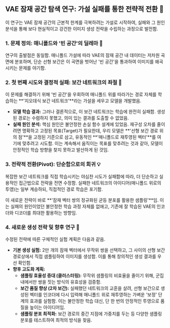 ## VAE 잠재 공간 탐색 연구: 가설 실패를 통한 전략적 전환 🚀
이 연구는 VAE 잠재 공간의 근본적 한계를 극복하려는 가설로 시작하여, 실패와 그 원인 분석을 통해 보다 현실적이고 강건한 이미지 생성 전략을 수립하는 과정으로 발전함.

### 1. 문제 정의: 매니폴드와 '빈 공간'의 딜레마 🧠
연구의 출발점은 동일함. 매니폴드 가설에 따라 VAE의 잠재 공간 내 데이터는 저차원 곡면에 분포하며, 단순 선형 보간은 이 곡면을 벗어난 '빈 공간'을 통과하여 이미지를 왜곡시키는 문제를 야기함.

### 2. 첫 번째 시도와 결정적 실패: 보간 네트워크의 좌절 🚧
이 문제를 해결하기 위해 '빈 공간'을 우회하여 매니폴드 위를 따라가는 경로 자체를 학습하는 **'지오데식 보간 네트워크'**라는 가설을 세우고 모델을 개발했음.

* **모델 학습 결과:** 그러나 결론적으로, 이 보간 네트워크는 학습에 완전히 실패함. 생성된 경로는 수렴하지 못했고, 의미 있는 결과를 도출할 수 없었음.
* **실패 원인 분석:** 핵심 원인은 불안정한 손실 함수 설계에 있었음. 재구성 오차를 줄이려면 명확하고 고정된 목표(Target)가 필요한데, 우리 모델은 **'선형 보간 경로 위의 점'**을 고정된 기준으로 삼고, 유동적인 **'매니폴드로 재투영된 벡터'**를 여기에 맞추려고 시도함. 이는 계속해서 움직이는 목표를 맞추려는 것과 같아, 모델이 안정적인 학습 방향을 찾지 못하고 발산하게 된 것임.

### 3. 전략적 전환(Pivot): 단순함으로의 회귀 💡
복잡한 보간 네트워크를 직접 학습시키는 야심찬 시도가 실패함에 따라, 더 단순하고 실용적인 접근법으로 전략을 전면 수정함. 실패한 네트워크의 아이디어(매니폴드 위로의 투영)는 일부 계승하되, 직접적인 경로 학습은 포기함.

이 새로운 전략이 바로 **'잠재 벡터 쌍의 정규화된 균등 분포를 활용한 샘플링'**임. 이는 실패의 원인이었던 불안정한 학습 과정 자체를 없애고, 기존에 잘 학습된 VAE의 인코더와 디코더를 최대한 활용하는 방향임.

### 4. 새로운 생성 전략 및 향후 연구 🔬
수정된 전략에 따른 구체적인 실험 계획은 다음과 같음.

* **기본 생성 실험:** 2만 개의 잠재 벡터에서 무작위 쌍을 선택하고, 그 사이의 선형 보간 경로상에서 직접 샘플링하여 이미지를 생성함. 이를 통해 창의적인 생성 결과를 우선 확인함.
* **향후 고도화 계획:**
    * **샘플링 효율성 증대 (클러스터링):** 무작위 샘플링의 비효율을 줄이기 위해, 군집 내에서만 쌍을 짓는 방식의 유효성을 검증함.
    * **보간 품질 향상 (2차 보간):** 실패했던 네트워크의 교훈을 살려, 선형 보간으로 생성된 벡터를 인코더에 다시 입력해 매니폴드 위로 재투영하는 가벼운 '보정' 단계의 효과를 실험함. 이는 불안정한 학습 대신, 단 한 번의 안정적인 투영으로 품질을 높이는 아이디어임.
    * **샘플링 분포 최적화:** 보간 경로의 중간 지점에 가중치를 두는 등 다양한 샘플링 분포를 테스트하여 최적의 방식을 찾음.